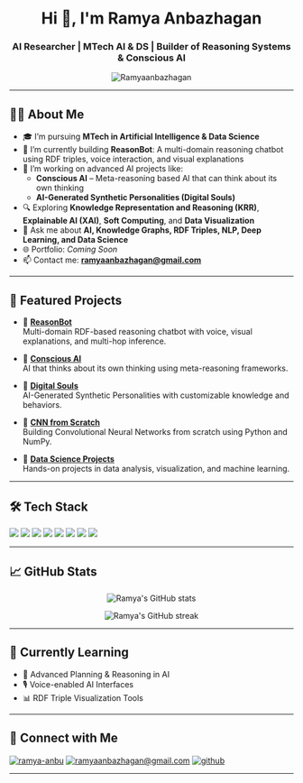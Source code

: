 <h1 align="center">Hi 👋, I'm Ramya Anbazhagan</h1>
<h3 align="center">AI Researcher | MTech AI & DS | Builder of Reasoning Systems & Conscious AI</h3>

<p align="center">
  <img src="https://komarev.com/ghpvc/?username=Ramyaanbazhagan&label=Profile%20views&color=0e75b6&style=flat" alt="Ramyaanbazhagan" />
</p>

---

## 🧑‍💻 About Me
- 🎓 I’m pursuing **MTech in Artificial Intelligence & Data Science**
- 🤖 I’m currently building **ReasonBot**: A multi-domain reasoning chatbot using RDF triples, voice interaction, and visual explanations
- 🧠 I’m working on advanced AI projects like:
   - **Conscious AI** – Meta-reasoning based AI that can think about its own thinking
   - **AI-Generated Synthetic Personalities (Digital Souls)**
- 🔍 Exploring **Knowledge Representation and Reasoning (KRR)**, **Explainable AI (XAI)**, **Soft Computing**, and **Data Visualization**
- 💬 Ask me about **AI, Knowledge Graphs, RDF Triples, NLP, Deep Learning, and Data Science**
- 🌐 Portfolio: *Coming Soon*
- 📫 Contact me: **ramyaanbazhagan@gmail.com**

---

## 🚀 Featured Projects

- 🔹 [**ReasonBot**](https://github.com/Ramyaanbazhagan/ReasonBot)  
  Multi-domain RDF-based reasoning chatbot with voice, visual explanations, and multi-hop inference.

- 🔹 [**Conscious AI**](https://github.com/Ramyaanbazhagan/Conscious-AI)  
  AI that thinks about its own thinking using meta-reasoning frameworks.

- 🔹 [**Digital Souls**](https://github.com/Ramyaanbazhagan/Digital-Souls)  
  AI-Generated Synthetic Personalities with customizable knowledge and behaviors.

- 🔹 [**CNN from Scratch**](https://github.com/Ramyaanbazhagan/CNN-From-Scratch)  
  Building Convolutional Neural Networks from scratch using Python and NumPy.

- 🔹 [**Data Science Projects**](https://github.com/Ramyaanbazhagan/Data-Science-Projects)  
  Hands-on projects in data analysis, visualization, and machine learning.

---

## 🛠️ Tech Stack

<p align="left">
  <img src="https://img.shields.io/badge/Python-3776AB?style=for-the-badge&logo=python&logoColor=white" />
  <img src="https://img.shields.io/badge/TensorFlow-FF6F00?style=for-the-badge&logo=tensorflow&logoColor=white" />
  <img src="https://img.shields.io/badge/Keras-D00000?style=for-the-badge&logo=keras&logoColor=white" />
  <img src="https://img.shields.io/badge/NumPy-013243?style=for-the-badge&logo=numpy&logoColor=white" />
  <img src="https://img.shields.io/badge/Matplotlib-0047AB?style=for-the-badge&logo=matplotlib&logoColor=white" />
  <img src="https://img.shields.io/badge/RDF%20Triples-0078D4?style=for-the-badge" />
  <img src="https://img.shields.io/badge/NLP-FECC00?style=for-the-badge" />
  <img src="https://img.shields.io/badge/Knowledge%20Graphs-4CAF50?style=for-the-badge" />
</p>

---

## 📈 GitHub Stats

<p align="center">
  <img src="https://github-readme-stats.vercel.app/api?username=Ramyaanbazhagan&show_icons=true&theme=radical" alt="Ramya's GitHub stats" />
</p>

<p align="center">
  <img src="https://github-readme-streak-stats.herokuapp.com/?user=Ramyaanbazhagan&theme=radical" alt="Ramya's GitHub streak" />
</p>

---

## 🌱 Currently Learning
- 🧩 Advanced Planning & Reasoning in AI
- 🎙️ Voice-enabled AI Interfaces
- 📊 RDF Triple Visualization Tools

---

## 🤝 Connect with Me
<p align="left">
<a href="https://linkedin.com/in/ramya-anbu" target="blank"><img align="center" src="https://img.shields.io/badge/LinkedIn-blue?style=for-the-badge&logo=linkedin&logoColor=white" alt="ramya-anbu" /></a>
<a href="mailto:ramyaanbazhagan@gmail.com"><img align="center" src="https://img.shields.io/badge/Gmail-D14836?style=for-the-badge&logo=gmail&logoColor=white" alt="ramyaanbazhagan@gmail.com" /></a>
<a href="https://github.com/Ramyaanbazhagan" target="blank"><img align="center" src="https://img.shields.io/badge/GitHub-181717?style=for-the-badge&logo=github&logoColor=white" alt="github" /></a>
</p>

---

